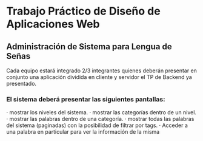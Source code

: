 # Trabajo Práctico de Diseño de Aplicaciones Web
## Administración de Sistema para Lengua de Señas
Cada equipo estará integrado 2/3 integrantes quienes deberán presentar en conjunto una
aplicación dividida en cliente y servidor el TP de Backend ya presentado.
### El sistema deberá presentar las siguientes pantallas:
· mostrar los niveles del sistema.
· mostrar las categorías dentro de un nivel.
· mostrar las palabras dentro de una categoría.
· mostrar todas las palabras del sistema (paginadas) con la posibilidad de filtrar por tags.
· Acceder a una palabra en particular para ver la información de la misma
